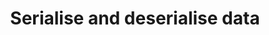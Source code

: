 ---
layout: default
title: Serialise and deserialise data
has_children: false
parent: Implement Data Access
grand_parent: Exam 70-483
permalink: /c-sharp/implement-data-access/serialise-and-deserialise-data/
nav_order: 4
---
